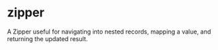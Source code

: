 # zipper
A Zipper useful for navigating into nested records, mapping a value, and returning the updated result.
